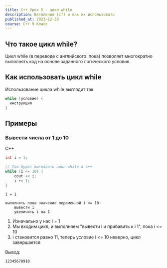 ```yaml
---
title: C++ Урок 5 - цикл while
description: Ветвления (if) и как их использовать
published_at: 2023-12-30
course: C++ 9 Класс
---
```


## Что такое цикл while?

Цикл while (в переводе с английского: пока) позволяет многократно выполнять код на основе заданного логического условия.

## Как использовать цикл while

Использование цикла while выглядит так:

```cpp
while (условие) {
  инструкция
}
```

## Примеры

### Вывести числа от 1 до 10

C++

```cpp
int i = 1;

// Так будет выглядеть цикл while в c++
while (i <= 10) {
    cout << i;
    i += 1;
}
```

```
i = 1

выполнять пока значение переменной i <= 10:
    вывести i
    увеличить i на 1
```

1. Изначально у нас i = 1
2. Мы входим цикл, и выполняем "вывести i и прибавить к i 1", пока i <= 10
3. i становится равно 11, теперь условие i <= 10 неверно, цикл завершается

Вывод:

```
12345678910
```
